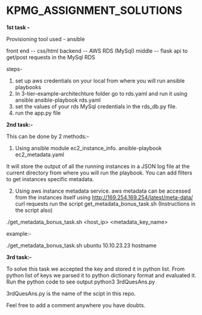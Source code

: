 # KPMG_ASSIGNMENT_SOLUTIONS

**1st task -**

Provisioning tool used - ansible

front end -- css/html
backend -- AWS RDS (MySql)
middle -- flask api to get/post requests in the MySql RDS

steps-
1) set up aws credentials on your local from where you will run ansible playbooks
2) In 3-tier-example-architechture folder go to rds.yaml and run it using ansible
ansible-playbook rds.yaml
3) set the values of your rds MySql credentials in the rds_db.py file.
4) run the app.py file

**2nd task:-**

This can be done by 2 methods:-
1) Using ansible module ec2_instance_info.
ansible-playbook ec2_metadata.yaml

It will store the output of all the running instances in a JSON log file at the current directory from where you will run the playbook.
You can add filters to get instances specific metadata.

2) Using aws instance metadata service.
aws metadata can be accessed from the instances itself using http://169.254.169.254/latest/meta-data/
curl requests
run the script get_metadata_bonus_task.sh (Instructions in the script also)

  ./get_metadata_bonus_task.sh <host-username> <host_ip> <metadata_key_name>

example:-

./get_metadata_bonus_task.sh ubuntu 10.10.23.23 hostname

**3rd task:-**

To solve this task we accepted the key and stored it in python list.
From python list of keys we parsed it to python dictionary format and evaluated it.
Run the python code to see output
python3 3rdQuesAns.py

3rdQuesAns.py is the name of the scipt in this repo.

Feel free to add a comment anywhere you have doubts.
